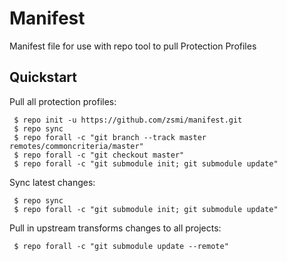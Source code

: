 Manifest
===========

Manifest file for use with repo tool to pull Protection Profiles

## Quickstart
Pull all protection profiles:

````
 $ repo init -u https://github.com/zsmi/manifest.git
 $ repo sync
 $ repo forall -c "git branch --track master remotes/commoncriteria/master"
 $ repo forall -c "git checkout master"
 $ repo forall -c "git submodule init; git submodule update"
````
Sync latest changes:
````
 $ repo sync
 $ repo forall -c "git submodule init; git submodule update"
````
Pull in upstream transforms changes to all projects:
````
 $ repo forall -c "git submodule update --remote"
````

